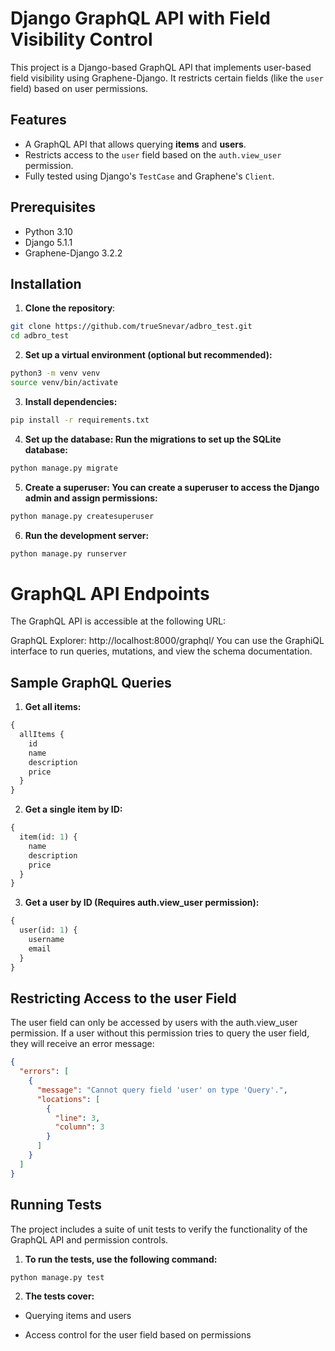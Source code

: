 # Django GraphQL API with Field Visibility Control

This project is a Django-based GraphQL API that implements user-based field visibility using Graphene-Django. 
It restricts certain fields (like the `user` field) based on user permissions.

## Features

- A GraphQL API that allows querying **items** and **users**.
- Restricts access to the `user` field based on the `auth.view_user` permission.
- Fully tested using Django's `TestCase` and Graphene's `Client`.

## Prerequisites

- Python 3.10
- Django 5.1.1
- Graphene-Django 3.2.2


## Installation

1. **Clone the repository**:
```bash
git clone https://github.com/trueSnevar/adbro_test.git
cd adbro_test
```

2. **Set up a virtual environment (optional but recommended):**

```bash
python3 -m venv venv
source venv/bin/activate
```

3. **Install dependencies:**

```bash
pip install -r requirements.txt
```

4. **Set up the database: Run the migrations to set up the SQLite database:**
```bash
python manage.py migrate
```

5. **Create a superuser: You can create a superuser to access the Django admin and assign permissions:**

```bash
python manage.py createsuperuser
```

6. **Run the development server:**

```bash
python manage.py runserver
```

# GraphQL API Endpoints
The GraphQL API is accessible at the following URL:

GraphQL Explorer: http://localhost:8000/graphql/
You can use the GraphiQL interface to run queries, mutations, and view the schema documentation.

## Sample GraphQL Queries
1. **Get all items:**

```graphql
{
  allItems {
    id
    name
    description
    price
  }
}
```

2. **Get a single item by ID:**

```graphql
{
  item(id: 1) {
    name
    description
    price
  }
}
```

3. **Get a user by ID (Requires auth.view_user permission):**

```graphql
{
  user(id: 1) {
    username
    email
  }
}
```

## Restricting Access to the user Field
The user field can only be accessed by users with the auth.view_user permission. If a user without this permission tries to query the user field, they will receive an error message:

```json
{
  "errors": [
    {
      "message": "Cannot query field 'user' on type 'Query'.",
      "locations": [
        {
          "line": 3,
          "column": 3
        }
      ]
    }
  ]
}
```

## Running Tests
The project includes a suite of unit tests to verify the functionality of the GraphQL API and permission controls.

1. **To run the tests, use the following command:**

```bash
python manage.py test
```

2. **The tests cover:**

 - Querying items and users

 - Access control for the user field based on permissions